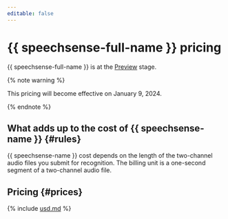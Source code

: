 ```yaml
---
editable: false
---
```


# {{ speechsense-full-name }} pricing

{{ speechsense-full-name }} is at the [Preview](../overview/concepts/launch-stages.md) stage.

{% note warning %}

This pricing will become effective on January 9, 2024.

{% endnote %}

## What adds up to the cost of {{ speechsense-name }} {#rules}

{{ speechsense-name }} cost depends on the length of the two-channel audio files you submit for recognition. The billing unit is a one-second segment of a two-channel audio file.

## Pricing {#prices}




{% include [usd.md](../_pricing/speechsense/usd-speechsense.md) %}

